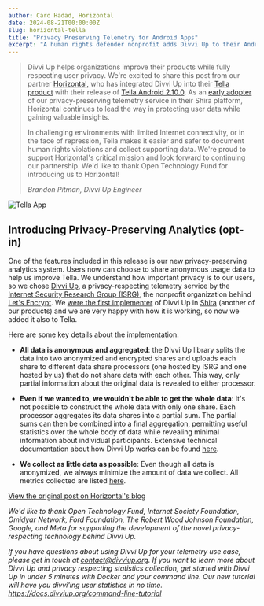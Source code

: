 ```yaml
---
author: Caro Hadad, Horizontal
date: 2024-08-21T00:00:00Z
slug: horizontal-tella
title: "Privacy Preserving Telemetry for Android Apps"
excerpt: "A human rights defender nonprofit adds Divvi Up to their Android App."
---
```


<div class="card border-0">
    <div class="pt-4 pb-4 blockquote-intro-offset">
        <blockquote class="blockquote intro">
            <span class="quote"></span>
            <div class="intro-text">
                <p class="font-italic">Divvi Up helps organizations improve their products while fully respecting user privacy. We're excited to share this post from our partner <a href="https://wearehorizontal.org/index">Horizontal,</a> who has integrated Divvi Up into their <a href="https://tella-app.org/">Tella product</a> with their release of <a href="https://tella-app.org/releases/#android-tella-2100-185---released-on-aug-5-2024">Tella Android 2.10.0</a>. As an <a href="https://divviup.org/blog/horizontal/">early adopter</a> of our privacy-preserving telemetry service in their Shira platform, Horizontal continues to lead the way in protecting user data while gaining valuable insights.</p>
                <p class="font-italic lh-170">In challenging environments with limited Internet connectivity, or in the face of repression, Tella makes it easier and safer to document human rights violations and collect supporting data. We're proud to support Horizontal's critical mission and look forward to continuing our partnership. We'd like to thank Open Technology Fund for introducing us to Horizontal!</p>
                <div class="blockquote-footer mt-3"><cite title="Source Title">Brandon Pitman, Divvi Up Engineer</cite></div>
            </div>
        </blockquote>
    </div>
</div>

<img src="/images/blog/2024-08-22-tella-app.svg" alt="Tella App" class="tella-blog-post-image">

Introducing Privacy-Preserving Analytics (opt-in)
-------------------------------------------------

One of the features included in this release is our new privacy-preserving analytics system. Users now can choose to share anonymous usage data to help us improve Tella. We understand how important privacy is to our users, so we chose [Divvi Up](https://divviup.org/), a privacy-respecting telemetry service by the [Internet Security Research Group (ISRG)](https://www.abetterinternet.org/), the nonprofit organization behind [Let's Encrypt](https://letsencrypt.org/). We [were the first implementer](https://divviup.org/blog/horizontal/) of Divvi Up in [Shira](https://shira.app/) (another of our products) and we are very happy with how it is working, so now we added it also to Tella.

Here are some key details about the implementation:

-   **All data is anonymous and aggregated**: the Divvi Up library splits the data into two anonymized and encrypted shares and uploads each share to different data share processors (one hosted by ISRG and one hosted by us) that do not share data with each other. This way, only partial information about the original data is revealed to either processor.

-   **Even if we wanted to, we wouldn't be able to get the whole data**: It's not possible to construct the whole data with only one share. Each processor aggregates its data shares into a partial sum. The partial sums can then be combined into a final aggregation, permitting useful statistics over the whole body of data while revealing minimal information about individual participants. Extensive technical documentation about how Divvi Up works can be found [here](https://docs.divviup.org/).

-   **We collect as little data as possible**: Even though all data is anonymized, we always minimize the amount of data we collect. All metrics collected are listed [here](https://tella-app.org/security-and-privacy/#analytics).

[View the original post on Horizontal's blog](https://blog.wearehorizontal.org/privacy-preserving-analytics-added-to-tella-android-2/)

*We'd like to thank Open Technology Fund, Internet Society Foundation, Omidyar Network, Ford Foundation, The Robert Wood Johnson Foundation, Google, and Meta for supporting the development of the novel privacy-respecting technology behind Divvi Up.*

*If you have questions about using Divvi Up for your telemetry use case, please get in touch at <contact@divviup.org>. If you want to learn more about Divvi Up and privacy respecting statistics collection, get started with Divvi Up in under 5 minutes with Docker and your command line. Our new tutorial will have you divvi'ing user statistics in no time. <https://docs.divviup.org/command-line-tutorial>*